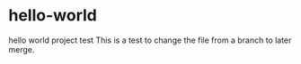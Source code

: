 # hello-world
hello world project test
This is a test to change the file from a branch to later merge.
